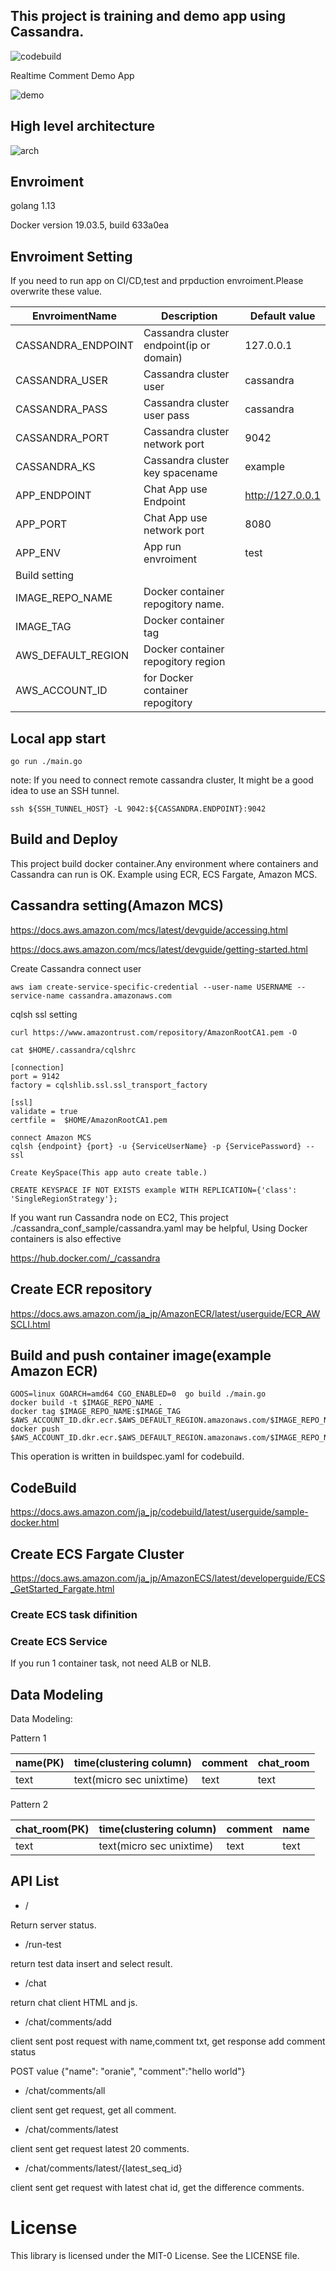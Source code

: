 ## This project is training and demo app using Cassandra.


![codebuild](https://codebuild.ap-northeast-1.amazonaws.com/badges?uuid=eyJlbmNyeXB0ZWREYXRhIjoiQUY2QVVVMzh0WE4xZ2hKdVlPbTVrc3hhTlhMc0tNbklpRVIxVm1nUUxONDVGZitKVEtJYjVhZ0lwUVhIRjRoUHh4am0yL213MVV1VWhEVEh1Q1V5dkNZPSIsIml2UGFyYW1ldGVyU3BlYyI6InkzYlJ1dk1uMXczSFhGdzAiLCJtYXRlcmlhbFNldFNlcmlhbCI6MX0%3D&branch=master)



Realtime Comment Demo App

![demo](./demo.gif)


## High level architecture
![arch](./architecture.png)

## Envroiment

golang 1.13

Docker version 19.03.5, build 633a0ea

## Envroiment Setting
If you need to run app on CI/CD,test and prpduction envroiment.Please overwrite these value.

|EnvroimentName|Description|Default value|
|---|---|---|
|CASSANDRA_ENDPOINT |Cassandra cluster endpoint(ip or domain)|127.0.0.1|
|CASSANDRA_USER|Cassandra cluster user|cassandra|
|CASSANDRA_PASS|Cassandra cluster user pass|cassandra|
|CASSANDRA_PORT|Cassandra cluster network port|9042|
|CASSANDRA_KS|Cassandra cluster key spacename|example|
|APP_ENDPOINT|Chat App use Endpoint|http://127.0.0.1|
|APP_PORT |Chat App use network port|8080|
|APP_ENV|App run envroiment|test|
|Build setting|||
|IMAGE_REPO_NAME|Docker container repogitory name.||
|IMAGE_TAG|Docker container tag||
|AWS_DEFAULT_REGION|Docker container repogitory region||
|AWS_ACCOUNT_ID|for Docker container repogitory ||

## Local app start
```shell script
go run ./main.go
```

note: If you need to connect remote cassandra cluster, It might be a good idea to use an SSH tunnel.
```shell script
ssh ${SSH_TUNNEL_HOST} -L 9042:${CASSANDRA.ENDPOINT}:9042
```


## Build and Deploy
This project build docker container.Any environment where containers and Cassandra can run is OK.
Example using ECR, ECS Fargate, Amazon MCS.

## Cassandra setting(Amazon MCS)

https://docs.aws.amazon.com/mcs/latest/devguide/accessing.html

https://docs.aws.amazon.com/mcs/latest/devguide/getting-started.html

Create Cassandra connect user
```
aws iam create-service-specific-credential --user-name USERNAME --service-name cassandra.amazonaws.com
```

cqlsh ssl setting
```shell script
curl https://www.amazontrust.com/repository/AmazonRootCA1.pem -O

cat $HOME/.cassandra/cqlshrc

[connection]
port = 9142
factory = cqlshlib.ssl.ssl_transport_factory

[ssl]
validate = true
certfile =  $HOME/AmazonRootCA1.pem
````

```
connect Amazon MCS
cqlsh {endpoint} {port} -u {ServiceUserName} -p {ServicePassword} --ssl

Create KeySpace(This app auto create table.)

CREATE KEYSPACE IF NOT EXISTS example WITH REPLICATION={'class': 'SingleRegionStrategy'};
```

If you want run Cassandra node on EC2, This project ./cassandra_conf_sample/cassandra.yaml may be helpful, 
Using Docker containers is also effective

https://hub.docker.com/_/cassandra

## Create ECR repository
https://docs.aws.amazon.com/ja_jp/AmazonECR/latest/userguide/ECR_AWSCLI.html

## Build and push container image(example Amazon ECR)
```shell script
GOOS=linux GOARCH=amd64 CGO_ENABLED=0  go build ./main.go
docker build -t $IMAGE_REPO_NAME .
docker tag $IMAGE_REPO_NAME:$IMAGE_TAG $AWS_ACCOUNT_ID.dkr.ecr.$AWS_DEFAULT_REGION.amazonaws.com/$IMAGE_REPO_NAME:$IMAGE_TAG
docker push $AWS_ACCOUNT_ID.dkr.ecr.$AWS_DEFAULT_REGION.amazonaws.com/$IMAGE_REPO_NAME:$IMAGE_TAG
```

This operation is written in buildspec.yaml for codebuild.

## CodeBuild
https://docs.aws.amazon.com/ja_jp/codebuild/latest/userguide/sample-docker.html

## Create ECS Fargate Cluster
https://docs.aws.amazon.com/ja_jp/AmazonECS/latest/developerguide/ECS_GetStarted_Fargate.html

### Create ECS task difinition

### Create ECS Service

If you run 1 container task, not need ALB or NLB.

## Data Modeling
Data Modeling:

Pattern 1

|name(PK)  |time(clustering column)  |comment  |chat_room |
|---|---|---|---|
|text  |text(micro sec unixtime)  |text  |text |

Pattern 2

|chat_room(PK)  |time(clustering column)  |comment  |name |
|---|---|---|---|
|text  |text(micro sec unixtime)  |text  |text |

## API List

* /

Return server status.

* /run-test

return  test data insert and select result.

* /chat

return chat client HTML and js.
    
* /chat/comments/add

client sent post request with name,comment txt, get response add comment status

POST value {"name": "oranie", "comment":"hello world"}


* /chat/comments/all

client sent get request, get all comment.
    
* /chat/comments/latest

client sent get request latest 20 comments.

* /chat/comments/latest/{latest_seq_id}

client sent get request with latest chat id, get the difference comments.
    

# License
This library is licensed under the MIT-0 License. See the LICENSE file.